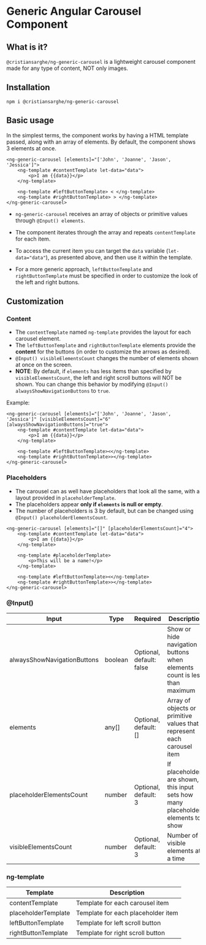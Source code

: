 # Generic Angular Carousel Component


## What is it?

`@cristiansarghe/ng-generic-carousel` is a lightweight carousel component made for any type of content, NOT only images.

## Installation

`npm i @cristiansarghe/ng-generic-carousel`

## Basic usage

In the simplest terms, the component works by having a HTML template passed, along with an array of elements. By default, the component shows 3 elements at once.

```
<ng-generic-carousel [elements]="['John', 'Joanne', 'Jason', 'Jessica']">
	<ng-template #contentTemplate let-data="data">
		<p>I am {{data}}</p>
	</ng-template>

	<ng-template #leftButtonTemplate> < </ng-template>
	<ng-template #rightButtonTemplate> > </ng-template>
</ng-generic-carousel>
```

* `ng-generic-carousel` receives an array of objects or primitive values through `@Input() elements`.

* The component iterates through the array and repeats `contentTemplate` for each item. 

* To access the current item you can target the `data` variable (`let-data="data"`), as presented above, and then use it within the template.

* For a more generic approach, `leftButtonTemplate` and `rightButtonTemplate` must be specified in order to customize the look of the left and right buttons.


## Customization
### Content

* The `contentTemplate` named `ng-template` provides the layout for each carousel element.
* The `leftButtonTemplate` and `rightButtonTemplate` elements provide the **content** for the buttons (in order to customize the arrows as desired).
* `@Input() visibleElementsCount` changes the number of elements shown at once on the screen.
* **NOTE**: By default, if `elements` has less items than specified by `visibleElementsCount`, the left and right scroll buttons will NOT be shown. You can change this behavior by modifying `@Input() alwaysShowNavigationButtons` to `true`.

Example: 

```
<ng-generic-carousel [elements]="['John', 'Joanne', 'Jason', 'Jessica']" [visibleElementsCount]="6" [alwaysShowNavigationButtons]="true">
	<ng-template #contentTemplate let-data="data">
		<p>I am {{data}}</p>
	</ng-template>

	<ng-template #leftButtonTemplate><</ng-template>
	<ng-template #rightButtonTemplate>></ng-template>
</ng-generic-carousel>
```

### Placeholders 

* The carousel can as well have placeholders that look all the same, with a layout provided in `placeholderTemplate`. 
* The placeholders appear **only if `elements` is null or empty**.
* The number of placeholders is 3 by default, but can be changed using `@Input() placeholderElementsCount`.

```
<ng-generic-carousel [elements]="[]" [placeholderElementsCount]="4">
	<ng-template #contentTemplate let-data="data">
		<p>I am {{data}}</p>
	</ng-template>

	<ng-template #placeholderTemplate>
		<p>This will be a name!</p>
	</ng-template>

	<ng-template #leftButtonTemplate><</ng-template>
	<ng-template #rightButtonTemplate>></ng-template>
</ng-generic-carousel>
```


### @Input()

| Input                       | Type    | Required                   | Description                                                    						|
| --------------------------- | ------- | -------------------------- | ------------------------------------------------------------------------------------ |
| alwaysShowNavigationButtons | boolean | Optional, default: false   | Show or hide navigation buttons when elements count is less than maximum 			|
| elements             		  | any[]   | Optional, default: []      | Array of objects or primitive values that represent each carousel item   			|
| placeholderElementsCount    | number  | Optional, default: 3       | If placeholders are shown, this input sets how many placeholder elements to show		|
| visibleElementsCount   	  | number  | Optional, default: 3       | Number of visible elements at a time			                            			|

### ng-template

| Template              | Description							|
| --------------------- | ------------------------------------- |
| contentTemplate 		| Template for each carousel item 		|
| placeholderTemplate	| Template for each placeholder item	|
| leftButtonTemplate    | Template for left scroll button		|
| rightButtonTemplate   | Template for right scroll button 		|

